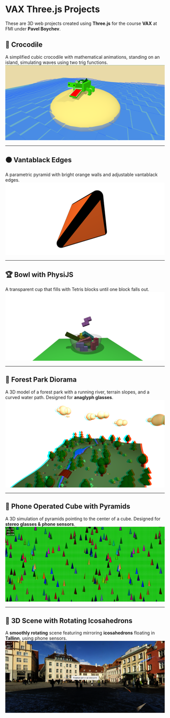 # VAX Three.js Projects  

These are 3D web projects created using **Three.js** for the course **VAX** at FMI under **Pavel Boychev**.

## 🐊 Crocodile  
A simplified cubic crocodile with mathematical animations, standing on an island, simulating waves using two trig functions.  
[![Crocodile](media/thumbnail_crocodile.png)](https://suppanda9.github.io/VAX/Crocodile/Crocodile.html)  

---

## ⚫ Vantablack Edges  
A parametric pyramid with bright orange walls and adjustable vantablack edges.  
[![Vantablack Edges](media/thumbnail_vantablack_edges.png)](https://suppanda9.github.io/VAX/Vantablack%20Edges/VantablackEdges.html)  

---

## 🏆 Bowl with PhysiJS  
A transparent cup that fills with Tetris blocks until one block falls out.  
[![Bowl with PhysiJS](media/thumbnail_bowl.png)](https://suppanda9.github.io/VAX/Bowl%20with%20PhysiJS/bowl.html)  

---

## 🌲 Forest Park Diorama  
A 3D model of a forest park with a running river, terrain slopes, and a curved water path. Designed for **anaglyph glasses**.  
[![Forest Park Diorama](media/thumbnail_forest_park_diorama.png)](https://suppanda9.github.io/VAX/Forest%20Park%20Diorama/Forest%20Park%20Diorama.html)  

---

## 📱 Phone Operated Cube with Pyramids  
A 3D simulation of pyramids pointing to the center of a cube. Designed for **stereo glasses & phone sensors**.  
[![Cube with Pyramids](media/thumbnail_cube_pyramids.png)](https://suppanda9.github.io/VAX/Phone%20Operated%20Cube%20with%20Pyramids.html)  

---

## 🔷 3D Scene with Rotating Icosahedrons  
A **smoothly rotating** scene featuring mirroring **icosahedrons** floating in **Tallinn**, using phone sensors.  
[![3D Scene](media/thumbnail_talinn.png)](https://suppanda9.github.io/VAX/3D%20Scene%20with%20Rotating%20Icosahedrons/3DSceneWithRotatingIcosahedrons.html)  
